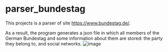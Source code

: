 # parser_bundestag

This projects is a parser of site https://www.bundestag.de/.

As a result, the program generates a json file in which all members of the German Bundestag and some information about them are stored: the party they belong to, and social networks.
![image](https://user-images.githubusercontent.com/116018998/216788755-be0c572a-8433-4f18-a6e9-97fdb8a5f82f.png)

